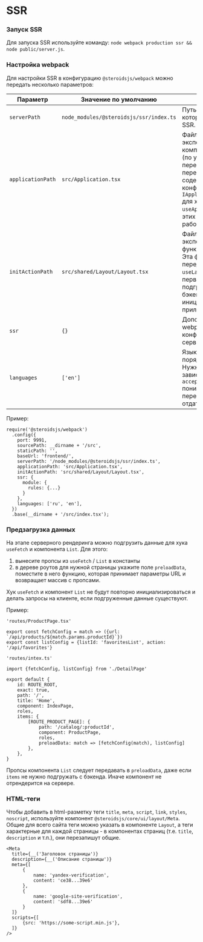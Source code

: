 # SSR
### Запуск SSR
Для запуска SSR используйте команду: ```node webpack production ssr && node public/server.js```.

### Настройка webpack
Для настройки SSR в конфигурацию ```@steroidsjs/webpack``` можно передать несколько параметров:

Параметр | Значение по умолчанию | Описание
------------ | ------------- | -------------
```serverPath``` | ```node_modules/@steroidsjs/ssr/index.ts``` | Путь до файла, в котором запускается SSR.
```applicationPath``` | ```src/Application.tsx``` | Файл, который экспортирует компонент ```Application``` (по умолчанию)  и переменную ```config```. В переменной ```config``` содержится конфигурация с типом ```IApplicationHookConfig``` для хука ```useApplication```. Без этих данных SSR работать не будет.
```initActionPath``` | ```src/shared/Layout/Layout.tsx``` | Файл, который экспортирует функцию ```initAction```. Эта функция передаётся в хук ```useLayout``` и нужна для первоначальной подгрузки данных с бэкенда и инициализации приложения.
```ssr``` | ```{}``` | Дополнительная webpack-конфигурация для серверной сборки.
```languages``` | ```['en']``` | Языки приложения в порядке приоритета. Нужны, чтобы SSR в зависимости от ```accept-language``` понимал, какой перевод следует отдать на клиент.

Пример:
```
require('@steroidsjs/webpack')
  .config({
    port: 9991,
    sourcePath: __dirname + '/src',
    staticPath: '',
    baseUrl: 'frontend/',
    serverPath: '/node_modules/@steroidsjs/ssr/index.ts',
    applicationPath: 'src/Application.tsx',
    initActionPath: 'src/shared/Layout/Layout.tsx',
    ssr: {
      module: {
        rules: {...}
      }
    },
    languages: ['ru', 'en'],
  })
  .base(__dirname + '/src/index.tsx');
```

### Предзагрузка данных
На этапе серверного рендеринга можно подгрузить данные для хука ```useFetch```  и компонента ```List```.
Для этого:
1. вынесите пропсы из ```useFetch``` / ```List``` в константы
2. в дереве роутов для нужной страницы укажите поле ```preloadData```, поместите в него функцию, которая принимает параметры URL и возвращает массив с пропсами.

Хук ```useFetch``` и компонент ```List``` не будут повторно инициализироваться и делать запросы на клиенте, если подгруженные данные существуют.

Пример:
```
'routes/ProductPage.tsx'

export const fetchConfig = match => ({url: `/api/products/${match.params.productId}`})
export const listConfig = {listId: 'favoritesList', action: '/api/favorites'}
```

```
'routes/intex.ts'

import {fetchConfig, listConfig} from './DetailPage'

export default {
    id: ROUTE_ROOT,
    exact: true,
    path: '/',
    title: 'Home',
    component: IndexPage,
    roles,
    items: {
        [ROUTE_PRODUCT_PAGE]: {
            path: '/catalog/:productId',
            component: ProductPage,
            roles,
            preloadData: match => [fetchConfig(match), listConfig]
        },
    },
}
```
Пропсы компонента ```List``` следует передавать в ```preloadData```, даже если ```items``` не нужно подгружать с бэкенда.
Иначе компонент не отрендерится на сервере.

### HTML-теги
Чтобы добавить в html-разметку теги ```title```, ```meta```, ```script```, ```link```, ```styles```, ```noscript```, используйте компонент ```@steroidsjs/core/ui/layout/Meta```.
Общие для всего сайта теги можно указать в компоненте ```Layout```, а теги характерные для каждой страницы - в компонентах страниц (т.е. ```title```, ```description``` и т.п.), они перезапишут общие.

```
<Meta
  title={__('Заголовок страницы')}
  description={__('Описание страницы')}
  meta={[
      {
          name: 'yandex-verification',
          content: 'ce38...39e6'
      },
      {
          name: 'google-site-verification',
          content: 'sdf8...39e6'
      }
  ]}
  scripts={[
      {src: 'https://some-script.min.js'},
  ]}
/>
```
